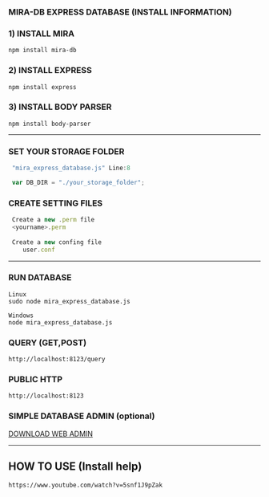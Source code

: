 ### MIRA-DB EXPRESS DATABASE (INSTALL INFORMATION)

### 1) INSTALL MIRA
``` 
npm install mira-db 
```

### 2) INSTALL EXPRESS
```	
npm install express 
```

### 3) INSTALL BODY PARSER
```	
npm install body-parser 
```

---

### SET YOUR STORAGE FOLDER ## 
```js
 "mira_express_database.js" Line:8

 var DB_DIR = "./your_storage_folder"; 
```
### CREATE SETTING FILES ## 
```js
 Create a new .perm file
 <yourname>.perm
 
 Create a new confing file
  	user.conf
```

---

### RUN DATABASE
``` 
Linux
sudo node mira_express_database.js

Windows
node mira_express_database.js
```

### QUERY (GET,POST)
``` 
http://localhost:8123/query 
```
### PUBLIC HTTP
``` 
http://localhost:8123
```

### SIMPLE DATABASE ADMIN (optional) ## 
[DOWNLOAD WEB ADMIN](https://git.io/fpZzH)

---

## HOW TO USE (Install help)
```
https://www.youtube.com/watch?v=5snf1J9pZak

```
